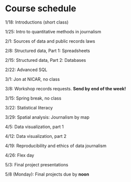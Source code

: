# Course schedule

1/18: Introductions (short class)

1/25: Intro to quantitative methods in journalism

2/1: Sources of data and public records laws

2/8: Structured data, Part 1: Spreadsheets

2/15: Structured data, Part 2: Databases

2/22: Advanced SQL

3/1: Jon at NICAR, no class

3/8: Workshop records requests. **Send by end of the week!**

3/15: Spring break, no class

3/22: Statistical literacy

3/29: Spatial analysis: Journalism by map

4/5: Data visualization, part 1

4/12: Data visualization, part 2

4/19: Reproducibility and ethics of data journalism

4/26: Flex day

5/3: Final project presentations

5/8 (Monday): Final projects due by **noon**
